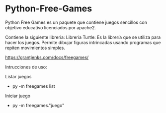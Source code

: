 # Python-Free-Games
Python Free Games es un paquete que contiene juegos sencillos con objetivo educativo licenciados por apache2.

Contiene la siguiente libreria:
Librería Turtle: Es la librería que se utiliza para hacer los juegos. Permite dibujar figuras intrincadas usando programas que repiten movimientos simples.

https://grantjenks.com/docs/freegames/

Intrucciones de uso:

Listar juegos
- py -m freegames list

Iniciar juego
- py -m freegames."juego"

